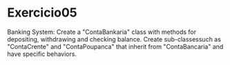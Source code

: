 # Exercicio05
Banking System: Create a "ContaBankaria" class with methods for depositing, withdrawing and checking balance. Create sub-classessuch as "ContaCrente" and "ContaPoupanca" that inherit from "ContaBancaria" and have specific behaviors.



